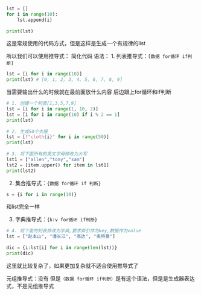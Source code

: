 ```python
lst = []  
for i in range(10):  
    lst.append(i)  
      
print(lst)
```
这是常规使用的代码方式，但是这样是生成一个有规律的list

所以我们可以使用推导式：
	简化代码
	语法：
		1. 列表推导式：`[数据 for循环 if判断]`
```python
lst = [i for i in range(10)]  
print(lst) # [0, 1, 2, 3, 4, 5, 6, 7, 8, 9]
```
当需要输出什么的时候就在最前面放什么内容
后边跟上for循环和if判断
```python
# 1. 创建一个列表[1,3,5,7,9]  
lst = [i for i in range(1, 10, 2)]  
lst = [i for i in range(10) if i % 2 == 1]  
print(lst)  
  
# 2. 生成50个衣服  
lst = [f"cloth{i}" for i in range(50)]  
print(lst)  
  
# 3. 将下面所有的英文字母修改为大写  
lst1 = ["allen","tony","sam"]  
lst2 = [item.upper() for item in lst1]  
print(lst2)
```

2. 集合推导式：`{数据 for循环 if 判断}`
```python
s = {i for i in range(10)}
```
和list完全一样

3. 字典推导式：`{k:v for循环 if判断}`
```python
# 4. 将下面的列表修改为字典,要求索引作为key,数据作为value  
lst = ["赵本山", "潘长江", "高达", "奥特曼"]  
  
dic = {i:lst[i] for i in range(len(lst))}  
print(dic)
```
这里就比较复杂了，如果更加复杂就不适合使用推导式了

元组推导式：没有
但是`（数据 for循环 if判断）`是有这个语法，但是是生成器表达式，不是元组推导式